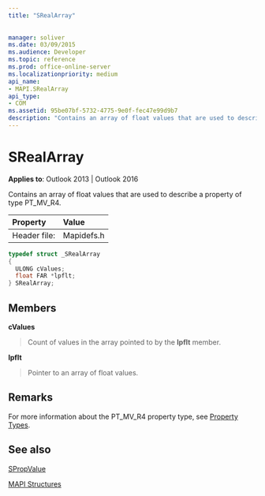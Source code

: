 ```yaml
---
title: "SRealArray"
 
 
manager: soliver
ms.date: 03/09/2015
ms.audience: Developer
ms.topic: reference
ms.prod: office-online-server
ms.localizationpriority: medium
api_name:
- MAPI.SRealArray
api_type:
- COM
ms.assetid: 95be07bf-5732-4775-9e0f-fec47e99d9b7
description: "Contains an array of float values that are used to describe a property of type PT_MV_R4."
---
```


# SRealArray

  
  
**Applies to**: Outlook 2013 | Outlook 2016 
  
Contains an array of float values that are used to describe a property of type PT_MV_R4. 
  
|Property |Value |
|:-----|:-----|
|Header file:  <br/> |Mapidefs.h  <br/> |
   
```cpp
typedef struct _SRealArray
{
  ULONG cValues;
  float FAR *lpflt;
} SRealArray;

```

## Members

 **cValues**
  
> Count of values in the array pointed to by the **lpflt** member. 
    
 **lpflt**
  
> Pointer to an array of float values.
    
## Remarks

For more information about the PT_MV_R4 property type, see [Property Types](property-types.md).
  
## See also



[SPropValue](spropvalue.md)


[MAPI Structures](mapi-structures.md)

